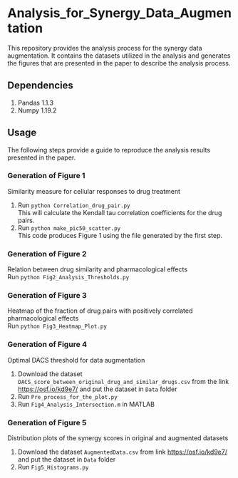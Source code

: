 # Analysis_for_Synergy_Data_Augmentation
This repository provides the analysis process for the synergy data augmentation. It contains the datasets utilized in the analysis and generates the figures that are presented in the paper to describe the analysis process.
## Dependencies
1. Pandas 1.1.3
2. Numpy 1.19.2
## Usage
The following steps provide a guide to reproduce the analysis results presented in the paper.
### Generation of Figure 1 
Similarity measure for cellular responses to drug treatment<br />
1. Run ```python Correlation_drug_pair.py```<br />
This will calculate the Kendall tau correlation coefficients for the drug pairs.
2. Run ```python make_pic50_scatter.py```<br />
This code produces Figure 1 using the file generated by the first step. 
### Generation of Figure 2 
Relation between drug similarity and pharmacological effects<br />
Run ```python Fig2_Analysis_Thresholds.py```<br />
### Generation of Figure 3 
Heatmap of the fraction of drug pairs with positively correlated pharmacological effects<br />
Run ```python Fig3_Heatmap_Plot.py```<br />
### Generation of Figure 4
Optimal DACS threshold for data augmentation<br />
1. Download the dataset ```DACS_score_between_original_drug_and_similar_drugs.csv``` from the link https://osf.io/kd9e7/ and put the dataset in ```Data``` folder<br />
2. Run ```Pre_process_for_the_plot.py```<br />
3. Run ```Fig4_Analysis_Intersection.m``` in MATLAB
### Generation of Figure 5
Distribution plots of the synergy scores in original and augmented datasets<br />
1. Download the dataset ```AugmentedData.csv``` from link https://osf.io/kd9e7/ and put the dataset in ```Data``` folder<br />
2. Run ```Fig5_Histograms.py```
